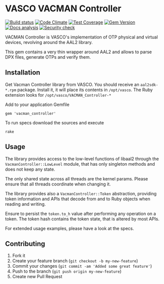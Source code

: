 VASCO VACMAN Controller
=======================

[![Build status][build-status-badge]][build-status]
[![Code Climate][code-analysis-badge]][code-analysis]
[![Test Coverage][test-coverage-badge]][test-coverage]
[![Gem Version][gem-version-badge]][gem-version]
[![Docs analysis][docs-analysis-badge]][docs-analysis]
[![Security check][security-check-badge]][security-check]

VACMAN Controller is VASCO's implementation of OTP physical and virtual
devices, revolving around the AAL2 library.

This gem contains a very thin wrapper around AAL2 and allows to parse DPX
files, generate OTPs and verify them.

Installation
------------

Get Vacman Controller library from VASCO. You should receive an
`aal2sdk-*.rpm` package. Install it, it will place its contents in
`/opt/vasco`. The Ruby extension looks for `/opt/vasco/VACMAN_Controller-*`

Add to your application Gemfile

    gem 'vacman_controller'

To run specs download the sources and execute

    rake

Usage
-----

The library provides access to the low-level functions of libaal2 through the
`VacmanController::LowLevel` module, that has only singleton methods and does
not keep any state.

The only shared state across all threads are the kernel params. Please ensure
that all threads coordinate when changing it.

The library provides also a `VacmanController::Token` abstraction, providing
token information and APIs that decode from and to Ruby objects when reading
and writing.

Ensure to persist the `token.to_h` value after performing any operation on a
token. The token hash contains the token state, that is altered by most APIs.

For extended usage examples, please have a look at the specs.

Contributing
------------

 1. Fork it
 2. Create your feature branch (`git checkout -b my-new-feature`)
 3. Commit your changes (`git commit -am 'Added some great feature'`)
 4. Push to the branch (`git push origin my-new-feature`)
 5. Create new Pull Request

[build-status]: https://travis-ci.org/ifad/vacman_controller
[build-status-badge]: https://travis-ci.org/ifad/vacman_controller.svg?branch=master
[code-analysis]: https://codeclimate.com/github/ifad/vacman_controller
[code-analysis-badge]: https://codeclimate.com/github/ifad/vacman_controller.svg
[docs-analysis]: http://inch-ci.org/github/ifad/vacman_controller
[docs-analysis-badge]: http://inch-ci.org/github/ifad/vacman_controller.svg?branch=master
[gem-version]: https://rubygems.org/gems/vacman_controller
[gem-version-badge]: https://badge.fury.io/rb/vacman_controller.svg
[security-check]: https://hakiri.io/github/ifad/vacman_controller/master
[security-check-badge]: https://hakiri.io/github/ifad/vacman_controller/master.svg
[test-coverage]: https://codeclimate.com/github/ifad/vacman_controller
[test-coverage-badge]: https://codeclimate.com/github/ifad/vacman_controller/badges/coverage.svg

